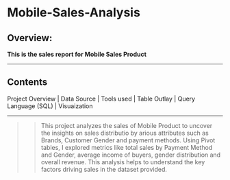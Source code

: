 # Mobile-Sales-Analysis

## Overview:
**This is the sales report for Mobile Sales Product**

---

## Contents
Project Overview | Data Source | Tools used | Table Outlay | Query Language (SQL) | Visuaization

---

> >This project analyzes the sales of Mobile Product to uncover the insights on sales distributio by arious attributes such as Brands, Customer Gender and payment methods. Using Pivot tables, I explored metrics like total sales by Payment Method and Gender, average income of buyers, gender distribution and overall revenue. This analysis helps to understand the key factors driving sales in the dataset provided.
> >
> >
